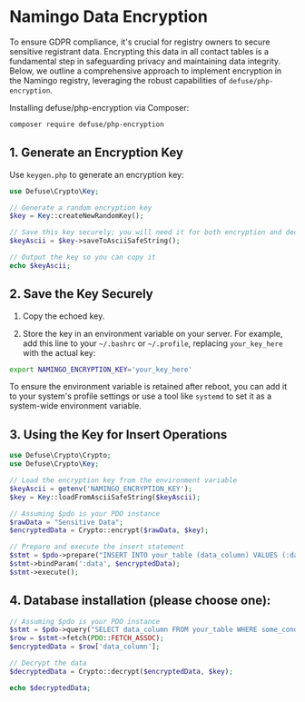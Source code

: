 # Namingo Data Encryption

To ensure GDPR compliance, it's crucial for registry owners to secure sensitive registrant data. Encrypting this data in all contact tables is a fundamental step in safeguarding privacy and maintaining data integrity. Below, we outline a comprehensive approach to implement encryption in the Namingo registry, leveraging the robust capabilities of `defuse/php-encryption`.

Installing defuse/php-encryption via Composer:

```bash
composer require defuse/php-encryption
```

## 1. Generate an Encryption Key

Use `keygen.php` to generate an encryption key:

```php
use Defuse\Crypto\Key;

// Generate a random encryption key
$key = Key::createNewRandomKey();

// Save this key securely; you will need it for both encryption and decryption
$keyAscii = $key->saveToAsciiSafeString();

// Output the key so you can copy it
echo $keyAscii;
```

## 2. Save the Key Securely

1. Copy the echoed key.

2. Store the key in an environment variable on your server. For example, add this line to your `~/.bashrc` or `~/.profile`, replacing `your_key_here` with the actual key:

```bash
export NAMINGO_ENCRYPTION_KEY='your_key_here'
```

To ensure the environment variable is retained after reboot, you can add it to your system's profile settings or use a tool like `systemd` to set it as a system-wide environment variable.

## 3. Using the Key for Insert Operations

```php
use Defuse\Crypto\Crypto;
use Defuse\Crypto\Key;

// Load the encryption key from the environment variable
$keyAscii = getenv('NAMINGO_ENCRYPTION_KEY');
$key = Key::loadFromAsciiSafeString($keyAscii);

// Assuming $pdo is your PDO instance
$rawData = "Sensitive Data";
$encryptedData = Crypto::encrypt($rawData, $key);

// Prepare and execute the insert statement
$stmt = $pdo->prepare("INSERT INTO your_table (data_column) VALUES (:data)");
$stmt->bindParam(':data', $encryptedData);
$stmt->execute();
```

## 4. Database installation (please choose one):

```php
// Assuming $pdo is your PDO instance
$stmt = $pdo->query("SELECT data_column FROM your_table WHERE some_condition");
$row = $stmt->fetch(PDO::FETCH_ASSOC);
$encryptedData = $row['data_column'];

// Decrypt the data
$decryptedData = Crypto::decrypt($encryptedData, $key);

echo $decryptedData;
```